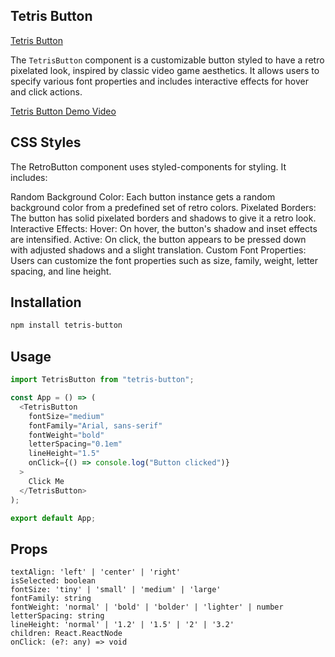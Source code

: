## Tetris Button

[Tetris Button](https://images.ctfassets.net/d9vefg82sy0n/1qmaAAwp6NUpozEgmPbtQ9/5295e42b41433ad0d84fc36546b01507/Screenshot_2024-07-23_173556.png)

The `TetrisButton` component is a customizable button styled to have a retro pixelated look, inspired by classic video game aesthetics. It allows users to specify various font properties and includes interactive effects for hover and click actions.

[Tetris Button Demo Video](https://videos.ctfassets.net/d9vefg82sy0n/2UQKwNvURhC2RP3ZcvbpnD/3111b3a1f57b9ce9a92fa8f8e9a0108e/Recording_2024-07-23_172825.mp4)

## CSS Styles

The RetroButton component uses styled-components for styling. It includes:

Random Background Color: Each button instance gets a random background color from a predefined set of retro colors.
Pixelated Borders: The button has solid pixelated borders and shadows to give it a retro look.
Interactive Effects:
Hover: On hover, the button's shadow and inset effects are intensified.
Active: On click, the button appears to be pressed down with adjusted shadows and a slight translation.
Custom Font Properties: Users can customize the font properties such as size, family, weight, letter spacing, and line height.

## Installation

```sh
npm install tetris-button
```

## Usage

```ts
import TetrisButton from "tetris-button";

const App = () => (
  <TetrisButton
    fontSize="medium"
    fontFamily="Arial, sans-serif"
    fontWeight="bold"
    letterSpacing="0.1em"
    lineHeight="1.5"
    onClick={() => console.log("Button clicked")}
  >
    Click Me
  </TetrisButton>
);

export default App;
```

## Props

```
textAlign: 'left' | 'center' | 'right'
isSelected: boolean
fontSize: 'tiny' | 'small' | 'medium' | 'large'
fontFamily: string
fontWeight: 'normal' | 'bold' | 'bolder' | 'lighter' | number
letterSpacing: string
lineHeight: 'normal' | '1.2' | '1.5' | '2' | '3.2'
children: React.ReactNode
onClick: (e?: any) => void
```
